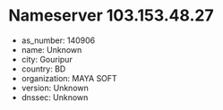 # Nameserver 103.153.48.27

* as_number: 140906
* name: Unknown
* city: Gouripur
* country: BD
* organization: MAYA SOFT
* version: Unknown
* dnssec: Unknown
